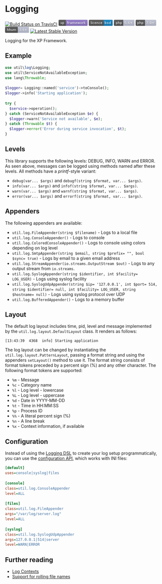 Logging
=======

[![Build Status on TravisCI](https://secure.travis-ci.org/xp-framework/logging.svg)](http://travis-ci.org/xp-framework/logging)
[![XP Framework Module](https://raw.githubusercontent.com/xp-framework/web/master/static/xp-framework-badge.png)](https://github.com/xp-framework/core)
[![BSD Licence](https://raw.githubusercontent.com/xp-framework/web/master/static/licence-bsd.png)](https://github.com/xp-framework/core/blob/master/LICENCE.md)
[![Required PHP 5.6+](https://raw.githubusercontent.com/xp-framework/web/master/static/php-5_6plus.png)](http://php.net/)
[![Supports PHP 7.0+](https://raw.githubusercontent.com/xp-framework/web/master/static/php-7_0plus.png)](http://php.net/)
[![Supports HHVM 3.4+](https://raw.githubusercontent.com/xp-framework/web/master/static/hhvm-3_4plus.png)](http://hhvm.com/)
[![Latest Stable Version](https://poser.pugx.org/xp-framework/logging/version.png)](https://packagist.org/packages/xp-framework/logging)

Logging for the XP Framework.

Example
-------

```php
use util\log\Logging;
use util\ServiceNotAvailableException;
use lang\Throwable;

$logger= Logging::named('service')->toConsole();
$logger->info('Starting application');

try {
  $service->operation();
} catch (ServiceNotAvailableException $e) {
  $logger->warn('Service not available', $e);
} catch (Throwable $t) {
  $logger->error('Error during service invocation', $t);
}
```

Levels
------
This library supports the following levels: DEBUG, INFO, WARN and ERROR. As seen above, messages can be logged using methods named after these levels. All methods have a *printf*-style variant:

* `debug(var... $args)` and `debugf(string $format, var... $args)`.
* `info(var... $args)` and `infof(string $format, var... $args)`.
* `warn(var... $args)` and `warnf(string $format, var... $args)`.
* `error(var... $args)` and `errorf(string $format, var... $args)`.

Appenders
---------
The following appenders are available:

* `util.log.FileAppender(string $filename)` - Logs to a local file
* `util.log.ConsoleAppender()` - Logs to console
* `util.log.ColoredConsoleAppender()` - Logs to console using colors depending on log level
* `util.log.SmtpAppender(string $email, string $prefix= "", bool $sync= true)` - Logs by email to a given email address
* `util.log.StreamAppender(io.streams.OutputStream $out)` - Logs to any output stream from `io.streams`.
* `util.log.SyslogAppender(string $identifier, int $facility= LOG_USER)` - Logs using syslog facility
* `util.log.SyslogUdpAppender(string $ip= '127.0.0.1', int $port= 514, string $identifier= null, int $facility= LOG_USER, string $hostname= null)` - Logs using syslog protocol over UDP
* `util.log.BufferedAppender()` - Logs to a memory buffer

Layout
------
The default log layout includes time, pid, level and message implemented by the `util.log.layout.DefaultLayout` class. It renders as follows:

```
[13:43:39  4368  info] Starting application
```

The log layout can be changed by instantiating the `util.log.layout.PatternLayout`, passing a format string and using the appenders `setLayout()` method to use it. The format string consists of format tokens preceded by a percent sign (%) and any other character. The following format tokens are 
supported:

* `%m` - Message
* `%c` - Category name
* `%l` - Log level - lowercase
* `%L` - Log level - uppercase
* `%d` - Date in YYYY-MM-DD
* `%t` - Time in HH:MM:SS
* `%p` - Process ID
* `%%` - A literal percent sign (%)
* `%n` - A line break
* `%x` - Context information, if available

Configuration
-------------
Instead of using the [Logging DSL](https://github.com/xp-framework/logging/pull/6) to create your log setup programmatically, you can use the [configuration API](https://github.com/xp-framework/logging/pull/12), which works with INI files:

```ini
[default]
uses=console|syslog|files

[console]
class=util.log.ConsoleAppender
level=ALL

[files]
class=util.log.FileAppender
args="/var/log/server.log"
level=ALL

[syslog]
class=util.log.SyslogUdpAppender
args=127.0.0.1|514|server
level=WARN|ERROR
```

Further reading
---------------
* [Log Contexts](https://github.com/xp-framework/xp-framework/pull/239)
* [Support for rolling file names](https://github.com/xp-framework/xp-framework/pull/353)